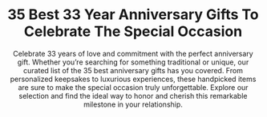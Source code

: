 ---
layout: post
title: 35 Best 33 Year Anniversary Gifts To Celebrate The Special Occasion
subtitle: Celebrate 33 years of love and commitment with the perfect anniversary gift. Whether you’re searching for something traditional or unique, our curated list of the 35 best anniversary gifts has you covered. From personalized keepsakes to luxurious experiences, these handpicked items are sure to make the special occasion truly unforgettable. Explore our selection and find the ideal way to honor and cherish this remarkable milestone in your relationship.
header-img: "img/post/2023/09/copied/job_flat_design_23-20.jpg"
header-style: text
permalink: "/33-year-anniversary-gift/"
catalog: true
tags:
  - Recipients 
  - Men
---   